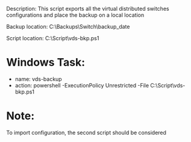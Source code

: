 Description: This script exports all the virtual distributed switches configurations and place the backup on a local location

Backup location: C:\Backups\Switch\backup_date

Script location: C:\Script\vds-bkp.ps1

# Windows Task:
* name: vds-backup
* action: powershell -ExecutionPolicy Unrestricted -File C:\Script\vds-bkp.ps1

# Note:
To import configuration, the second script should be considered
